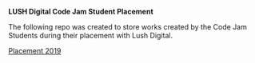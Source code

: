 **LUSH Digital Code Jam Student Placement** 

The following repo was created to store works created by the Code Jam Students during their placement with Lush Digital.

[Placement 2019](https://github.com/LUSHDigital/lush-codejam/tree/master/Placement/Placement%202019)
